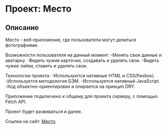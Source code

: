 # Проект: Место

## Описание

Место - веб-приложение, где пользователи могут делиться фотографиями.

Возможности пользователя на данный момент:
-Менять свои данные и аватарку.
-Видеть чужие карточки, создавать и удалять свои.
-Видеть чужие лайки, ставить и удалять свои.

Технологии проекта:
-Используются нативные HTML и CSS(flexbox).
-Используется методология БЭМ.
-Используется нативный JavaScript.
-Код объектно-ориентирован и опирается на принцип DRY.

Приложение подключено к общему для проекта серверу, с помощью Fetch API.

Проект будет развиваться и далее.

Ссылка на сайт: [Место](https://redtengu.github.io/mesto/)